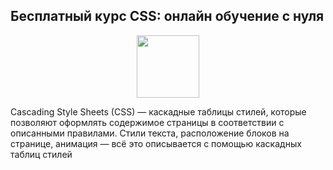 ## Бесплатный курс CSS: онлайн обучение с нуля

<div id="header" align="center">
  <img src="https://upload.wikimedia.org/wikipedia/commons/thumb/6/62/CSS3_logo.svg/800px-CSS3_logo.svg.png" width="100"/>
</div>

Cascading Style Sheets (CSS) — каскадные таблицы стилей, которые позволяют оформлять содержимое страницы в соответствии с описанными правилами. Стили текста, расположение блоков на странице, анимация — всё это описывается с помощью каскадных таблиц стилей
